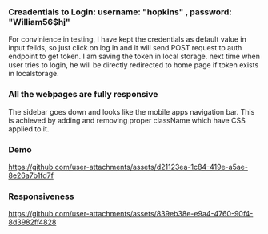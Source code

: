 ### Creadentials to Login: username: "hopkins" , password: "William56$hj"
For convinience in testing, I have kept the credentials as default value in input feilds, so just click on log in and it will send POST request to auth endpoint to get token. I am saving the token in local storage. next time when user tries to login, he will be directly redirected to home page if token exists in localstorage.

### All the webpages are fully responsive
The sidebar goes down and looks like the mobile apps navigation bar. This is achieved by adding and removing proper className which have CSS applied to it.

### Demo

https://github.com/user-attachments/assets/d21123ea-1c84-419e-a5ae-8e26a7b1fd7f


### Responsiveness

https://github.com/user-attachments/assets/839eb38e-e9a4-4760-90f4-8d3982ff4828


